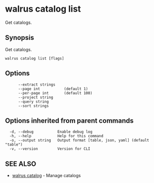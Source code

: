 # walrus catalog list

Get catalogs.

## Synopsis

Get catalogs.

```
walrus catalog list [flags]
```

## Options

```
      --extract strings   
      --page int           (default 1)
      --per-page int       (default 100)
      --project string    
      --query string      
      --sort strings      
```

## Options inherited from parent commands

```
  -d, --debug           Enable debug log
  -h, --help            Help for this command
  -o, --output string   Output format [table, json, yaml] (default "table")
  -v, --version         Version for CLI
```

## SEE ALSO

* [walrus catalog](walrus_catalog)	 - Manage catalogs

